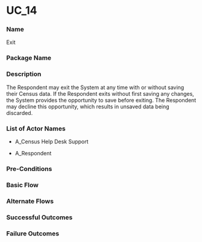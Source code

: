 

# UC_14

### Name

Exit

### Package Name



### Description

The Respondent may exit the System at any time with or without saving their Census data.  If the Respondent exits without first saving any changes, the System provides the opportunity to save before exiting.  The Respondent may decline this opportunity, which results in unsaved data being discarded.

### List of Actor Names


    
- A_Census Help Desk Support
    
- A_Respondent
    



### Pre-Conditions



### Basic Flow



### Alternate Flows



### Successful Outcomes



### Failure Outcomes





